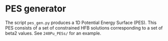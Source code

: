 # PES generator

The script `pes_gen.py` produces a 1D Potential Energy Surface (PES).
This PES consists of a set of constrained HFB solutions corresponding to a set of beta2 values.
See `240Pu_PESs/` for an example.
